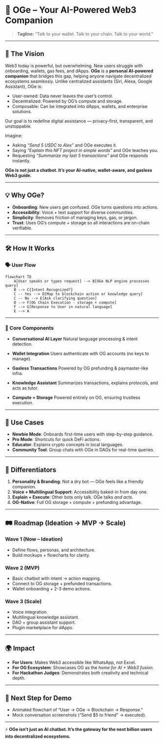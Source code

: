 # 🌟 OGe – Your AI-Powered Web3 Companion

> **Tagline:** “Talk to your wallet. Talk to your chain. Talk to your world.”

---

## 🎯 The Vision

Web3 today is powerful, but overwhelming. New users struggle with onboarding, wallets, gas fees, and dApps.
**OGe** is a **personal AI-powered companion** that bridges this gap, helping anyone navigate decentralized ecosystems seamlessly. Unlike centralized assistants (Siri, Alexa, Google Assistant), OGe is:

* User-owned: Data never leaves the user’s control.
* Decentralized: Powered by OG’s compute and storage.
* Composable: Can be integrated into dApps, wallets, and enterprise solutions.

Our goal is to redefine digital assistance — privacy-first, transparent, and unstoppable.

Imagine:

* Asking *“Send 5 USDC to Alex”* and OGe executes it.
* Saying *“Explain this NFT project in simple words”* and OGe teaches you.
* Requesting *“Summarize my last 5 transactions”* and OGe responds instantly.

**OGe is not just a chatbot. It’s your AI-native, wallet-aware, and gasless Web3 guide.**

---

## 💡 Why OGe?

* **Onboarding**: New users get confused. OGe turns questions into actions.
* **Accessibility**: Voice + text support for diverse communities.
* **Simplicity**: Removes friction of managing keys, gas, or jargon.
* **Trust**: Uses OG’s compute + storage so all interactions are on-chain verifiable.

---

## 🛠️ How It Works

### 🗣️ User Flow

```mermaid
flowchart TD
    A[User speaks or types request] --> B[OGe NLP engine processes query]
    B --> C{Intent Recognized?}
    C -- Yes --> D[Map to blockchain action or knowledge query]
    C -- No --> E[Ask clarifying question]
    D --> F[OG Chain Execution - storage + compute]
    F --> G[Response to User in natural language]
    E --> A
```

---

### 🧩 Core Components

* **Conversational AI Layer**
  Natural language processing & intent detection.

* **Wallet Integration**
  Users authenticate with OG accounts (no keys to manage).

* **Gasless Transactions**
  Powered by OG prefunding & paymaster-like infra.

* **Knowledge Assistant**
  Summarizes transactions, explains protocols, and acts as tutor.

* **Compute + Storage**
  Powered entirely on OG, ensuring trustless execution.

---

## 🚀 Use Cases

* **Newbie Mode**: Onboards first-time users with step-by-step guidance.
* **Pro Mode**: Shortcuts for quick DeFi actions.
* **Educator**: Explains crypto concepts in local languages.
* **Community Tool**: Group chats with OGe in DAOs for real-time queries.

---

## 🎨 Differentiators

1. **Personality & Branding**: Not a dry bot — OGe feels like a friendly companion.
2. **Voice + Multilingual Support**: Accessibility baked-in from day one.
3. **Explain + Execute**: Other bots only talk. OGe talks *and acts*.
4. **OG-Native**: Full OG storage + compute + prefunding advantage.

---

## 🛤️ Roadmap (Ideation → MVP → Scale)

### Wave 1 (Now – Ideation)

* Define flows, personas, and architecture.
* Build mockups + flowcharts for clarity.

### Wave 2 (MVP)

* Basic chatbot with intent → action mapping.
* Connect to OG storage + prefunded transactions.
* Wallet onboarding + 2-3 demo actions.

### Wave 3 (Scale)

* Voice integration.
* Multilingual knowledge assistant.
* DAO + group assistant support.
* Plugin marketplace for dApps.

---

## 🌍 Impact

* **For Users**: Makes Web3 accessible like WhatsApp, not Excel.
* **For OG Ecosystem**: Showcases OG as the *home for AI + Web3 fusion*.
* **For Hackathon Judges**: Demonstrates both creativity and technical depth.

---

## 🎥 Next Step for Demo

* Animated flowchart of “User → OGe → Blockchain → Response.”
* Mock conversation screenshots (“Send \$5 to friend” → executed).

---

⚡ **OGe isn’t just an AI chatbot. It’s the gateway for the next billion users into decentralized ecosystems.**

